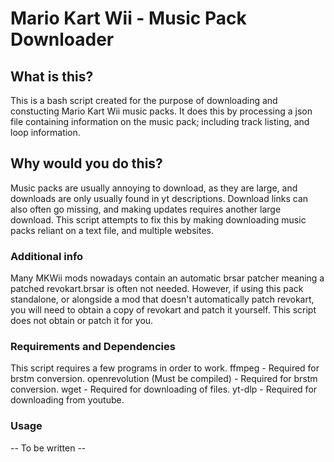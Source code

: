 # Mario Kart Wii - Music Pack Downloader

## What is this?
This is a bash script created for the purpose of downloading and constucting Mario Kart Wii music packs.
It does this by processing a json file containing information on the music pack; including track listing, and loop information.

## Why would you do this?
Music packs are usually annoying to download, as they are large, and downloads are only usually found in yt descriptions.
Download links can also often go missing, and making updates requires another large download.
This script attempts to fix this by making downloading music packs reliant on a text file, and multiple websites.

### Additional info
Many MKWii mods nowadays contain an automatic brsar patcher meaning a patched revokart.brsar is often not needed.
However, if using this pack standalone, or alongside a mod that doesn't automatically patch revokart, you will need to obtain a copy of revokart and patch it yourself.
This script does not obtain or patch it for you.

### Requirements and Dependencies
This script requires a few programs in order to work.
	ffmpeg - Required for brstm conversion.
	openrevolution (Must be compiled) - Required for brstm conversion.
	wget - Required for downloading of files.
	yt-dlp - Required for downloading from youtube.

### Usage
-- To be written --


